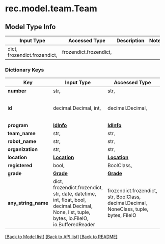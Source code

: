 # rec.model.team.Team

## Model Type Info
Input Type | Accessed Type | Description | Notes
------------ | ------------- | ------------- | -------------
dict, frozendict.frozendict,  | frozendict.frozendict,  |  | 

### Dictionary Keys
Key | Input Type | Accessed Type | Description | Notes
------------ | ------------- | ------------- | ------------- | -------------
**number** | str,  | str,  |  | 
**id** | decimal.Decimal, int,  | decimal.Decimal,  |  | value must be a 32 bit integer
**program** | [**IdInfo**](IdInfo.md) | [**IdInfo**](IdInfo.md) |  | 
**team_name** | str,  | str,  |  | [optional] 
**robot_name** | str,  | str,  |  | [optional] 
**organization** | str,  | str,  |  | [optional] 
**location** | [**Location**](Location.md) | [**Location**](Location.md) |  | [optional] 
**registered** | bool,  | BoolClass,  |  | [optional] 
**grade** | [**Grade**](Grade.md) | [**Grade**](Grade.md) |  | [optional] 
**any_string_name** | dict, frozendict.frozendict, str, date, datetime, int, float, bool, decimal.Decimal, None, list, tuple, bytes, io.FileIO, io.BufferedReader | frozendict.frozendict, str, BoolClass, decimal.Decimal, NoneClass, tuple, bytes, FileIO | any string name can be used but the value must be the correct type | [optional]

[[Back to Model list]](../../README.md#documentation-for-models) [[Back to API list]](../../README.md#documentation-for-api-endpoints) [[Back to README]](../../README.md)

